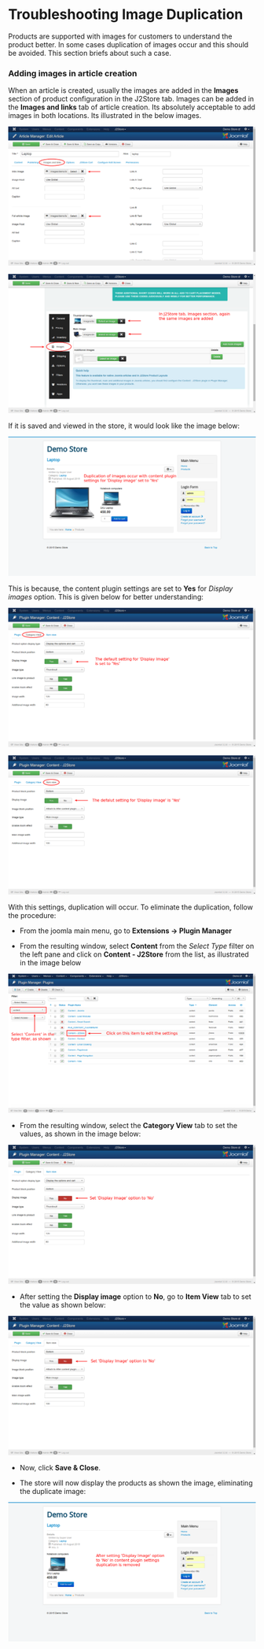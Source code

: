# Troubleshooting Image Duplication

Products are supported with images for customers to understand the product better. In some cases duplication of images occur and this should be avoided. This section briefs about such a case.

### Adding images in article creation

When an article is created, usually the images are added in the **Images** section of product configuration in the J2Store tab. Images can be added in the **Images and links** tab of article creation. Its absolutely acceptable to add images in both locations. Its illustrated in the below images.

![](image-dup-1.png)

![](image-dup-2.png)

If it is saved and viewed in the store, it would look like the image below:

![](image-dup-store-2.png)

This is because, the content plugin settings are set to **Yes** for *Display images* option. This is given below for better understanding:

![](image-dup-3.png)

![](image-dup-4.png)

With this settings, duplication will occur. To eliminate the duplication, follow the procedure:

* From the joomla main menu, go to **Extensions -> Plugin Manager**

* From the resulting window, select **Content** from the *Select Type* filter on the left pane and click on **Content - J2Store** from the list, as illustrated in the image below

![](content-plugin-manager.png)

* From the resulting window, select the **Category View** tab to set the values, as shown in the image below:

![](image-dup-5.png) 

* After setting the **Display image** option to **No**, go to **Item View** tab to set the value as shown below:

![](image-dup-6.png)

* Now, click **Save & Close**.

* The store will now display the products as shown the image, eliminating the duplicate image:

![](image-dup-store-1.png)


























